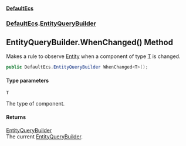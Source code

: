 #### [DefaultEcs](DefaultEcs.md 'DefaultEcs')
### [DefaultEcs](DefaultEcs.md#DefaultEcs 'DefaultEcs').[EntityQueryBuilder](EntityQueryBuilder.md 'DefaultEcs.EntityQueryBuilder')

## EntityQueryBuilder.WhenChanged<T>() Method

Makes a rule to observe [Entity](Entity.md 'DefaultEcs.Entity') when a component of type [T](EntityQueryBuilder.WhenChanged_T_().md#DefaultEcs.EntityQueryBuilder.WhenChanged_T_().T 'DefaultEcs.EntityQueryBuilder.WhenChanged<T>().T') is changed.

```csharp
public DefaultEcs.EntityQueryBuilder WhenChanged<T>();
```
#### Type parameters

<a name='DefaultEcs.EntityQueryBuilder.WhenChanged_T_().T'></a>

`T`

The type of component.

#### Returns
[EntityQueryBuilder](EntityQueryBuilder.md 'DefaultEcs.EntityQueryBuilder')  
The current [EntityQueryBuilder](EntityQueryBuilder.md 'DefaultEcs.EntityQueryBuilder').